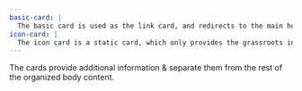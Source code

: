 ```yaml
---
basic-card: |
  The basic card is used as the link card, and redirects to the main hub of information.
icon-card: |
  The icon card is a static card, which only provides the grassroots information, and does not redirect. It is used simply for organizing certain blocks of information into a logical and appealing format.
---
```


The cards provide additional information & separate them from the rest of the organized body content.
